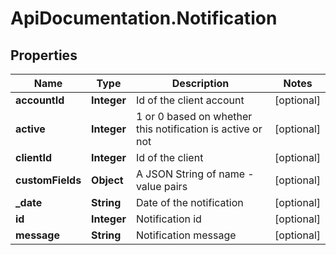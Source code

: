 # ApiDocumentation.Notification

## Properties
Name | Type | Description | Notes
------------ | ------------- | ------------- | -------------
**accountId** | **Integer** | Id of the client account | [optional] 
**active** | **Integer** | 1 or 0 based on whether this notification is active or not | [optional] 
**clientId** | **Integer** | Id of the client | [optional] 
**customFields** | **Object** | A JSON String of name - value pairs | [optional] 
**_date** | **String** | Date of the notification | [optional] 
**id** | **Integer** | Notification id | [optional] 
**message** | **String** | Notification message | [optional] 


